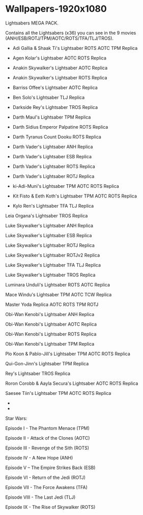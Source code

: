 # Wallpapers-1920x1080

Lightsabers MEGA PACK.

Contains all the Lightsabers (x36) you can see in the 9 movies (ANH/ESB/ROTJ/TPM/AOTC/ROTS/TFA/TLJ/TROS).

* Adi Gallia & Shaak Ti's Lightsaber ROTS AOTC TPM Replica

* Agen Kolar's Lightsaber AOTC ROTS Replica

* Anakin Skywalker's Lightsaber AOTC Replica

* Anakin Skywalker's Lightsaber ROTS Replica

* Barriss Offee's Lightsaber AOTC Replica

* Ben Solo's Lightsaber TLJ Replica

* Darkside Rey's Lightsaber TROS Replica

* Darth Maul's Lightsaber TPM Replica

* Darth Sidius Emperor Palpatine ROTS Replica

* Darth Tyranus Count Dooku ROTS Replica

* Darth Vader's Lightsaber ANH Replica

* Darth Vader's Lightsaber ESB Replica

* Darth Vader's Lightsaber ROTS Replica

* Darth Vader's Lightsaber ROTJ Replica

* ki-Adi-Muni's Lightsaber TPM AOTC ROTS Replica

* Kit Fisto & Eeth Koth's Lightsaber TPM AOTC ROTS Replica

* Kylo Ren's Lightsaber TFA TLJ Replica

Leia Organa's Lightsaber TROS Replica

Luke Skywalker's Lightsaber ANH Replica

Luke Skywalker's Lightsaber ESB Replica

Luke Skywalker's Lightsaber ROTJ Replica

Luke Skywalker's Lightsaber ROTJv2 Replica

Luke Skywalker's Lightsaber TFA TLJ Replica

Luke Skywalker's Lightsaber TROS Replica

Luminara Unduli's Lightsaber ROTS AOTC Replica

Mace Windu's Lightsaber TPM AOTC TCW Replica

Master Yoda Replica AOTC ROTS TPM ROTJ

Obi-Wan Kenobi's Lightsaber ANH Replica

Obi-Wan Kenobi's Lightsaber AOTC Replica

Obi-Wan Kenobi's Lightsaber ROTS Replica

Obi-Wan Kenobi's Lightsaber TPM Replica

Plo Koon & Pablo-Jill's Lightsaber TPM AOTC ROTS Replica

Qui-Gon-Jinn's Lightsaber TPM Replica

Rey's Lightsaber TROS Replica

Roron Corobb & Aayla Secura's Lightsaber AOTC ROTS Replica

Saesee Tiin's Lightsaber TPM AOTC ROTS Replica

*
*

Star Wars: 

Episode I - The Phantom Menace (TPM)

Episode II - Attack of the Clones (AOTC)

Episode III - Revenge of the Sith (ROTS)

Episode IV - A New Hope (ANH)

Episode V – The Empire Strikes Back (ESB)

Episode VI - Return of the Jedi (ROTJ)

Episode VII - The Force Awakens (TFA)

Episode VIII - The Last Jedi (TLJ)

Episode IX - The Rise of Skywalker (ROTS)
